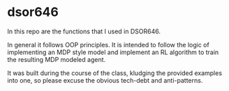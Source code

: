 # dsor646

In this repo are the functions that I used in DSOR646.

In general it follows OOP principles. It is intended to follow the logic
of implementing an MDP style model and implement an RL algorithm to train
the resulting MDP modeled agent.

It was built during the course of the class, kludging the provided
examples into one, so please excuse the obvious tech-debt and
anti-patterns.
